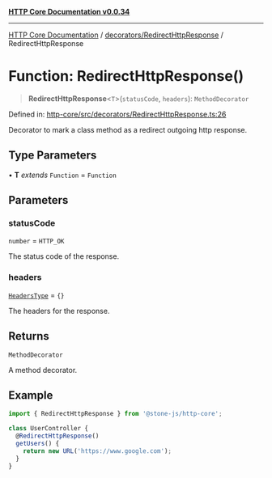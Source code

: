 [**HTTP Core Documentation v0.0.34**](../../../README.md)

***

[HTTP Core Documentation](../../../modules.md) / [decorators/RedirectHttpResponse](../README.md) / RedirectHttpResponse

# Function: RedirectHttpResponse()

> **RedirectHttpResponse**\<`T`\>(`statusCode`, `headers`): `MethodDecorator`

Defined in: [http-core/src/decorators/RedirectHttpResponse.ts:26](https://github.com/stonemjs/http-core/blob/fb38b6d1cb0bd2bb4e252ff611571ec3c006aa1e/src/decorators/RedirectHttpResponse.ts#L26)

Decorator to mark a class method as a redirect outgoing http response.

## Type Parameters

• **T** *extends* `Function` = `Function`

## Parameters

### statusCode

`number` = `HTTP_OK`

The status code of the response.

### headers

[`HeadersType`](../../../declarations/type-aliases/HeadersType.md) = `{}`

The headers for the response.

## Returns

`MethodDecorator`

A method decorator.

## Example

```typescript
import { RedirectHttpResponse } from '@stone-js/http-core';

class UserController {
  @RedirectHttpResponse()
  getUsers() {
    return new URL('https://www.google.com');
  }
}
```
